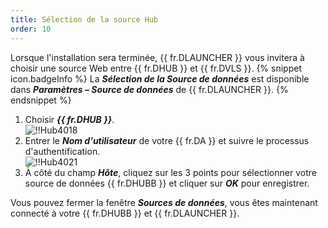 ```yaml
---
title: Sélection de la source Hub
order: 10
---
```

Lorsque l'installation sera terminée, {{ fr.DLAUNCHER }} vous invitera à choisir une source Web entre {{ fr.DHUB }} et {{ fr.DVLS }}. 
{% snippet icon.badgeInfo %} 
La ***Sélection de la Source de données*** est disponible dans ***Paramètres – Source de données*** de {{ fr.DLAUNCHER }}. 
{% endsnippet %}
 
1. Choisir ***{{ fr.DHUB }}***.  
![!!Hub4018](https://webdevolutions.azureedge.net/docs/fr/hub/Hub4018.png) 
1. Entrer le ***Nom d'utilisateur*** de votre {{ fr.DA }} et suivre le processus d'authentification.  
![!!Hub4021](https://webdevolutions.azureedge.net/docs/fr/hub/Hub4021.png) 
1. À côté du champ ***Hôte***, cliquez sur les 3 points pour sélectionner votre source de données {{ fr.DHUBB }} et cliquer sur ***OK*** pour enregistrer.  

Vous pouvez fermer la fenêtre ***Sources de données***, vous êtes maintenant connecté à votre {{ fr.DHUBB }} et {{ fr.DLAUNCHER }}. 

